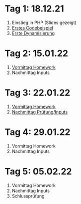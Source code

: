 # Tag 1: 18.12.21
1. Einstieg in PHP (Slides gezeigt)
2. [Erstes Codebeispiel](./example1)
3. [Erste Dynamisierung](./example2)

# Tag 2: 15.01.22
1. [Vormittag Homework](./Day2.md)
2. Nachmittag Inputs

# Tag 3: 22.01.22
1. [Vormittag Homework](./Day3.md)
2. [Nachmittag Prüfung/Inputs](./Day3.md)

# Tag 4: 29.01.22
1. Vormittag Homework
2. Nachmittag Inputs

# Tag 5: 05.02.22
1. Vormittag Homework
2. Nachmittag Inputs
3. Schlussprüfung
